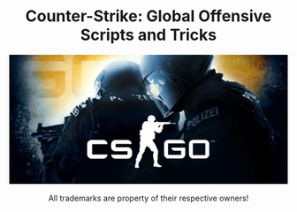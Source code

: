 <h1 align="center">Counter-Strike: Global Offensive Scripts and Tricks</h1>
<img src="https://raw.githubusercontent.com/kpuc313/Counter-Strike-Global-Offensive-Scripts-Tricks/master/preview.jpg">
<p align="center">All trademarks are property of their respective owners!</p>
